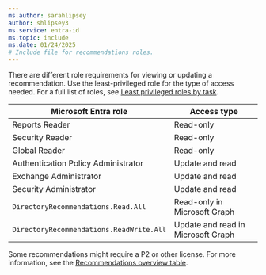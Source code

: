 ```yaml
---
ms.author: sarahlipsey
author: shlipsey3
ms.service: entra-id
ms.topic: include
ms.date: 01/24/2025
# Include file for recommendations roles.
---
```


There are different role requirements for viewing or updating a recommendation. Use the least-privileged role for the type of access needed. For a full list of roles, see [Least privileged roles by task](../identity/role-based-access-control/delegate-by-task.md#monitoring-and-health---recommendations).

| Microsoft Entra role | Access type |
|---- |---- |
| Reports Reader | Read-only |
| Security Reader | Read-only |
| Global Reader | Read-only |
| Authentication Policy Administrator | Update and read |
| Exchange Administrator | Update and read |
| Security Administrator | Update and read |
| `DirectoryRecommendations.Read.All` | Read-only in Microsoft Graph |
| `DirectoryRecommendations.ReadWrite.All` | Update and read in Microsoft Graph |

Some recommendations might require a P2 or other license. For more information, see the [Recommendations overview table](../identity/monitoring-health/overview-recommendations.md#recommendations-overview-table).